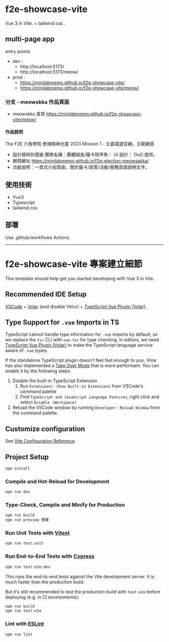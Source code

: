 # f2e-showcase-vite

Vue 3 in Vite. + tailwind css .

## multi-page app

entry points

- dev :
  - http://localhost:5173/
  - http://localhost:5173/meow/
- prod :
  - https://minilabmemo.github.io/f2e-showcase-vite/
  - https://minilabmemo.github.io/f2e-showcase-vite/meow/

### 分支 - meowskka 作品頁面

- meowskka 首頁 https://minilabmemo.github.io/f2e-showcase-vite/meow/

#### 作品說明

The F2E 六角學院 修煉精神光屋 2023 Mission 1 - 立委競選官網，示範網頁

- 設計稿特別感謝 團隊名稱：團體組長/薩卡班甲魚｜ UI 設計｜ OuO 提供。
- 網頁網址 https://minilabmemo.github.io/f2e-election-meowsakka/
- 功能說明：一頁式介紹頁面，關於薩卡/政策/活動/服務頁面說明文字。

## 使用技術

- Vue3
- Typescript
- tailwind css

## 部署

Use .github/workflows Actions.

---

# f2e-showcase-vite 專案建立細節

This template should help get you started developing with Vue 3 in Vite.

## Recommended IDE Setup

[VSCode](https://code.visualstudio.com/) + [Volar](https://marketplace.visualstudio.com/items?itemName=Vue.volar) (and disable Vetur) + [TypeScript Vue Plugin (Volar)](https://marketplace.visualstudio.com/items?itemName=Vue.vscode-typescript-vue-plugin).

## Type Support for `.vue` Imports in TS

TypeScript cannot handle type information for `.vue` imports by default, so we replace the `tsc` CLI with `vue-tsc` for type checking. In editors, we need [TypeScript Vue Plugin (Volar)](https://marketplace.visualstudio.com/items?itemName=Vue.vscode-typescript-vue-plugin) to make the TypeScript language service aware of `.vue` types.

If the standalone TypeScript plugin doesn't feel fast enough to you, Volar has also implemented a [Take Over Mode](https://github.com/johnsoncodehk/volar/discussions/471#discussioncomment-1361669) that is more performant. You can enable it by the following steps:

1. Disable the built-in TypeScript Extension
   1. Run `Extensions: Show Built-in Extensions` from VSCode's command palette
   2. Find `TypeScript and JavaScript Language Features`, right click and select `Disable (Workspace)`
2. Reload the VSCode window by running `Developer: Reload Window` from the command palette.

## Customize configuration

See [Vite Configuration Reference](https://vitejs.dev/config/).

## Project Setup

```sh
npm install
```

### Compile and Hot-Reload for Development

```sh
npm run dev
```

### Type-Check, Compile and Minify for Production

```sh
npm run build
npm run preview 預覽
```

### Run Unit Tests with [Vitest](https://vitest.dev/)

```sh
npm run test:unit
```

### Run End-to-End Tests with [Cypress](https://www.cypress.io/)

```sh
npm run test:e2e:dev
```

This runs the end-to-end tests against the Vite development server.
It is much faster than the production build.

But it's still recommended to test the production build with `test:e2e` before deploying (e.g. in CI environments):

```sh
npm run build
npm run test:e2e
```

### Lint with [ESLint](https://eslint.org/)

```sh
npm run lint
```
